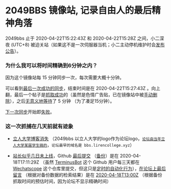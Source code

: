 
# 2049BBS 镜像站, 记录自由人的最后精神角落

2049bbs 止于 2020-04-22T15:22:43Z 和 2020-04-22T15:28Z 之间，小二深夜 (UTC+8) 被迫关站（如果这不是一次伺服器当机；小二主动停机维护时会[发布公告](https://2049bbs.github.io/t/4019)）。

### 为什么我可以将时间精确到6分钟之内？

因为这个镜像站每 15 分钟同步一次，每次需要大概十分钟。

可以看到[最后一次成功的同步](https://travis-ci.com/github/2049bbs/2049bbs.github.io/jobs/321766902)，结束时间是在 2020-04-22T15:27:43Z 。向上翻，最后一个帖子是[抓取成功](https://travis-ci.com/github/2049bbs/2049bbs.github.io/jobs/321766902#L22554)的（虽然是色情广告贴，已在镜像站中被[手动删除](https://github.com/2049bbs/2049bbs.github.io/commit/767b2ef440789bf91616c59ba93600325e48e16d)），之后[无意义地等待](https://travis-ci.com/github/2049bbs/2049bbs.github.io/jobs/321766902#L22577)了 5 分钟 （为了凑足15分钟）。

[下一次同步](https://travis-ci.com/github/2049bbs/2049bbs.github.io/jobs/321766903)开始即[失败](https://travis-ci.com/github/2049bbs/2049bbs.github.io/jobs/321766903#L251)。


### 这一次抓捕在几天前就有迹象

* [立人大学博客消失](https://2049bbs.github.io/t/4421)
  （2049bbs 以立人大学的logo作为论坛logo，[`论坛由当年立人大学某届学生搞的`](https://2049bbs.github.io/t/702)，`论坛最早的域名是 bbs.lirencollege.xyz`）

* [站长似乎几日未上线](https://2049bbs.github.io/t/4421)，Github [最后提交](https://github.com/Terminus2049/2049bbs) （[备份](https://github.com/backup53/2049bbs)）是在 2020-04-18T17:11:29Z （虽然 [TerminusBot](https://github.com/TerminusBot) 这个 Github 用户每三天都在 [Wechatscope](https://github.com/Terminus2049/Wechatscope) 这个仓库里提交，但这只是[定时的自动化行为](https://github.com/Terminus2049/Wechatscope/commits/master)），[在论坛上最后留言](https://2049bbs.github.io/t/4421) （根据对备份数据的检索结果）是在 [2020-04-18T13:00Z](_posts/2020-04-18-4421.md) （根据备份抓取时间的预估时间，因为论坛不显示精确时间）
